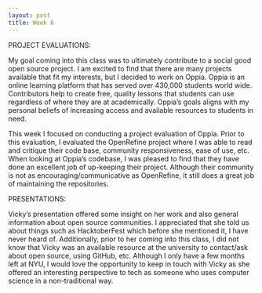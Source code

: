 ```yaml
---
layout: post
title: Week 6
---
```


PROJECT EVALUATIONS:

My goal coming into this class was to ultimately contribute to a social good open source project. I am excited to find that there are many projects 
available that fit my interests, but I decided to work on Oppia. Oppia is an online learning platform that has served over 430,000 students world wide. Contributors help to create free,
quality lessons that students can use regardless of where they are at academically. Oppia’s goals aligns with my personal beliefs of increasing access and available resources to students in need. 

This week I focused on conducting a project evaluation of Oppia. Prior to this evaluation, I evaluated the OpenRefine project where I was able to read and critique their code base, community responsiveness, ease of use, etc. When looking at Oppia’s codebase, I was pleased to find that they have done an excellent job of up-keeping their project. Although their community is not as encouraging/communicative as OpenRefine, it still does a great job of maintaining the repositories. 

PRESENTATIONS:

Vicky’s presentation offered some insight on her work and also general information about open source communities. I appreciated that she told us about things such as HacktoberFest which before she mentioned it, I have never heard of.  Additionally, prior to her coming into this class, I did not know that Vicky was an available resource at the university to contact/ask about open source, using GitHub, etc. Although I only have a few months left at NYU, I would love the opportunity to keep in touch with Vicky as she offered an interesting perspective to tech as someone who uses computer science in a non-traditional way. 


